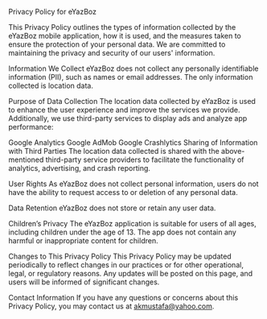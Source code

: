 Privacy Policy for eYazBoz

This Privacy Policy outlines the types of information collected by the eYazBoz mobile application, how it is used, and the measures taken to ensure the protection of your personal data. We are committed to maintaining the privacy and security of our users' information.

Information We Collect
eYazBoz does not collect any personally identifiable information (PII), such as names or email addresses. The only information collected is location data.

Purpose of Data Collection
The location data collected by eYazBoz is used to enhance the user experience and improve the services we provide. Additionally, we use third-party services to display ads and analyze app performance:

Google Analytics
Google AdMob
Google Crashlytics
Sharing of Information with Third Parties
The location data collected is shared with the above-mentioned third-party service providers to facilitate the functionality of analytics, advertising, and crash reporting.

User Rights
As eYazBoz does not collect personal information, users do not have the ability to request access to or deletion of any personal data.

Data Retention
eYazBoz does not store or retain any user data.

Children’s Privacy
The eYazBoz application is suitable for users of all ages, including children under the age of 13. The app does not contain any harmful or inappropriate content for children.

Changes to This Privacy Policy
This Privacy Policy may be updated periodically to reflect changes in our practices or for other operational, legal, or regulatory reasons. Any updates will be posted on this page, and users will be informed of significant changes.

Contact Information
If you have any questions or concerns about this Privacy Policy, you may contact us at akmustafa@yahoo.com.
